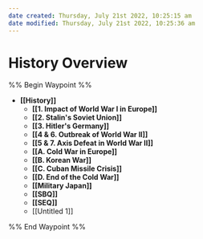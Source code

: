 ```yaml
---
date created: Thursday, July 21st 2022, 10:25:15 am
date modified: Thursday, July 21st 2022, 10:25:36 am
---
```


# History Overview

%% Begin Waypoint %%
- **[[History]]**
	- **[[1. Impact of World War I in Europe]]**
	- **[[2. Stalin's Soviet Union]]**
	- **[[3. Hitler's Germany]]**
	- **[[4 & 6. Outbreak of World War II]]**
	- **[[5 & 7. Axis Defeat in World War II]]**
	- **[[A. Cold War in Europe]]**
	- **[[B. Korean War]]**
	- **[[C. Cuban Missile Crisis]]**
	- **[[D. End of the Cold War]]**
	- **[[Military Japan]]**
	- **[[SBQ]]**
	- **[[SEQ]]**
	- [[Untitled 1]]

%% End Waypoint %%